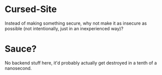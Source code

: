 # Cursed-Site
Instead of making something secure, why not make it as insecure as possible (not intentionally, just in an inexperienced way)?

# Sauce?
No backend stuff here, it'd probably actually get destroyed in a tenth of a nanosecond.
